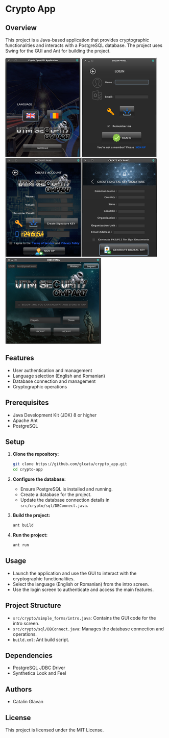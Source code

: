 # Crypto App

## Overview

This project is a Java-based application that provides cryptographic functionalities and interacts with a PostgreSQL database. The project uses Swing for the GUI and Ant for building the project.

<img src="/overview/intro.png" style="width:235px;height:310px"/>
<img src="/overview/login.png" style="width:235px;height:310px"/>
<img src="/overview/sign-up.png" style="width:475px;height:310px"/>
<img src="/overview/encrypt-decrypt.png" style="width:300px;height:270px"/>

## Features

- User authentication and management
- Language selection (English and Romanian)
- Database connection and management
- Cryptographic operations

## Prerequisites

- Java Development Kit (JDK) 8 or higher
- Apache Ant
- PostgreSQL

## Setup

1. **Clone the repository:**

    ```sh
    git clone https://github.com/glcata/crypto_app.git
    cd crypto-app
    ```

2. **Configure the database:**

    - Ensure PostgreSQL is installed and running.
    - Create a database for the project.
    - Update the database connection details in `src/crypto/sql/DBConnect.java`.

3. **Build the project:**

    ```sh
    ant build
    ```

4. **Run the project:**

    ```sh
    ant run
    ```

## Usage

- Launch the application and use the GUI to interact with the cryptographic functionalities.
- Select the language (English or Romanian) from the intro screen.
- Use the login screen to authenticate and access the main features.

## Project Structure

- `src/crypto/simple_forms/intro.java`: Contains the GUI code for the intro screen.
- `src/crypto/sql/DBConnect.java`: Manages the database connection and operations.
- `build.xml`: Ant build script.

## Dependencies

- PostgreSQL JDBC Driver
- Synthetica Look and Feel

## Authors

- Catalin Glavan

## License

This project is licensed under the MIT License.